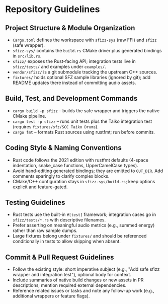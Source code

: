 # Repository Guidelines

## Project Structure & Module Organization
- `Cargo.toml` defines the workspace with `sfizz-sys` (raw FFI) and `sfizz` (safe wrapper).
- `sfizz-sys/` contains the `build.rs` CMake driver plus generated bindings in `src/lib.rs`.
- `sfizz/` exposes the Rust-facing API; integration tests live in `sfizz/tests/` and examples under `examples/`.
- `vendor/sfizz/` is a git submodule tracking the upstream C++ sources.
- `fixtures/` holds optional SFZ sample libraries (ignored by git); add README updates there instead of committing audio assets.

## Build, Test, and Development Commands
- `cargo build -p sfizz` – builds the safe wrapper and triggers the native CMake pipeline.
- `cargo test -p sfizz` – runs unit tests plus the Taiko integration test (requires `fixtures/sfz/SCC Taiko Drums`).
- `cargo fmt` – formats Rust sources using rustfmt; run before commits.

## Coding Style & Naming Conventions
- Rust code follows the 2021 edition with rustfmt defaults (4-space indentation, snake_case functions, UpperCamelCase types).
- Avoid hand-editing generated bindings; they are emitted to `OUT_DIR`. Add comments sparingly to clarify complex blocks.
- CMake/C++ configuration stays in `sfizz-sys/build.rs`; keep options explicit and feature-gated.

## Testing Guidelines
- Rust tests use the built-in `#[test]` framework; integration cases go in `sfizz/tests/*.rs` with descriptive filenames.
- Prefer asserting on meaningful audio metrics (e.g., summed energy) rather than raw sample dumps.
- Large fixtures belong under `fixtures/` and should be referenced conditionally in tests to allow skipping when absent.

## Commit & Pull Request Guidelines
- Follow the existing style: short imperative subject (e.g., "Add safe sfizz wrapper and integration test"), optional body for context.
- Include summaries of native build changes or new assets in PR descriptions; mention required external dependencies.
- Reference related issues or tasks and note any follow-up work (e.g., additional wrappers or feature flags).
